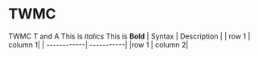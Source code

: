# TWMC
TWMC T and A
This is *italics*
This is **Bold**
| Syntax | Description |
| row 1 | column 1|
| ------------| -----------|
|row 1 | column 2|
